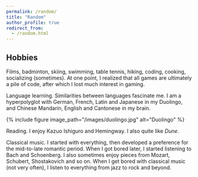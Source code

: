 ```yaml
---
permalink: /random/
title: "Random"
author_profile: true
redirect_from: 
  - /random.html
---
```


## Hobbies

Films, badminton, skiing, swimming, table tennis, hiking, coding, cooking, socializing (sometimes). At one point, I realized that all games are ultimately a pile of code, after which I lost much interest in gaming.

Language learning. Similarities between languages fascinate me. I am a hyperpolyglot with German, French, Latin and Japanese in my Duolingo, and Chinese Mandarin, English and Cantonese in my brain.

{% include figure image_path="/images/duolingo.jpg" alt="Duolingo" %}

Reading. I enjoy Kazuo Ishiguro and Hemingway. I also quite like _Dune_.

Classical music. I started with everything, then developed a preference for the mid-to-late romantic period. When I got bored later, I started listening to Bach and Schoenberg. I also sometimes enjoy pieces from Mozart, Schubert, Shostakovich and so on. When I get bored with classical music (not very often), I listen to everything from jazz to rock and beyond.
